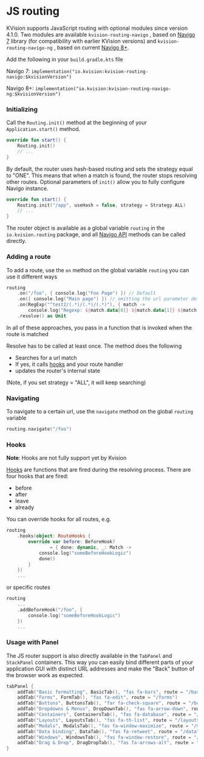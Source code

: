 # JS routing

KVision supports JavaScript routing with optional modules since version 4.1.0. Two modules are available `kvision-routing-navigo` , based on [Navigo 7](https://github.com/krasimir/navigo/blob/master/README_v7.md) library \(for compatibility with earlier KVision versions\) and `kvision-routing-navigo-ng` , based on current [Navigo 8+](https://github.com/krasimir/navigo).

Add the following in your `build.gradle.kts` file

Navigo 7: `implementation("io.kvision:kvision-routing-navigo:$kvisionVersion")`

Navigo 8+:  `implementation("io.kvision:kvision-routing-navigo-ng:$kvisionVersion")`

### Initializing

Call the `Routing.init()` method at the beginning of your `Application.start()` method.

```kotlin
override fun start() {
    Routing.init()
    // ...
}
```

By default, the router uses hash-based routing and sets the strategy equal to "ONE". This means that when a match is found, the router stops resolving other routes. Optional parameters of `init()` allow you to fully configure Navigo instance.

```kotlin
override fun start() {
    Routing.init("/app", useHash = false, strategy = Strategy.ALL)
    // ...
}
```

The router object is available as a global variable `routing` in the `io.kvision.routing` package, and all [Navigo API](https://github.com/krasimir/navigo/blob/master/DOCUMENTATION.md) methods can be called directly.

### Adding a route

To add a route, use the `on` method on the global variable `routing` you can use it different ways

```kotlin
routing
    .on("/foo", { console.log("Foo Page") }) // Default
    .on({ console.log("Main page") }) // omitting the url parameter defaults to the root url
    .on(RegExp("^test2/(.*)/(.*)/(.*)"), { match ->
        console.log("Regexp: ${match.data[0]} ${match.data[1]} ${match.data[2]}") }) //match with regex
    .resolve() as Unit
```

In all of these approaches, you pass in a function that is invoked when the route is matched

Resolve has to be called at least once. The method does the following
* Searches for a url match
* If yes, it calls [hooks](https://github.com/krasimir/navigo/blob/master/DOCUMENTATION.md#hooks) and your route handler
* updates the router's internal state

(Note, if you set strategy = "ALL", it will keep searching)

### Navigating

To navigate to a certain url, use the `navigate` method on the global `routing` variable

```kotlin
routing.navigate("/foo")
```

### Hooks

**Note**: Hooks are not fully support yet by Kvision

[Hooks](https://github.com/krasimir/navigo/blob/master/DOCUMENTATION.md#hooks) are functions that are fired during the resolving process. There are four hooks that are fired:

* before
* after
* leave
* already

You can override hooks for all routes, e.g.

```kotlin
routing
    .hooks(object: RouteHooks {
        override var before: BeforeHook?
                = { done: dynamic, _: Match ->
            console.log("someBeforeHookLogic")
            done() 
        }
    })
    ...
```

or specific routes


```kotlin
routing
    ...
    .addBeforeHook("/foo", {
        console.log("someBeforeHookLogic")
    })
    ...
```


### Usage with Panel


The JS router support is also directly available in the `TabPanel` and `StackPanel` containers. This way you can easily bind different parts of your application GUI with distinct URL addresses and make the "Back" button of the browser work as expected.

```kotlin
tabPanel {
    addTab("Basic formatting", BasicTab(), "fas fa-bars", route = "/basic")
    addTab("Forms", FormTab(), "fas fa-edit", route = "/forms")
    addTab("Buttons", ButtonsTab(), "far fa-check-square", route = "/buttons")
    addTab("Dropdowns & Menus", DropDownTab(), "fas fa-arrow-down", route = "/dropdowns")
    addTab("Containers", ContainersTab(), "fas fa-database", route = "/containers")
    addTab("Layouts", LayoutsTab(), "fas fa-th-list", route = "/layouts")
    addTab("Modals", ModalsTab(), "fas fa-window-maximize", route = "/modals")
    addTab("Data binding", DataTab(), "fas fa-retweet", route = "/data")
    addTab("Windows", WindowsTab(), "fas fa-window-restore", route = "/windows")
    addTab("Drag & Drop", DragDropTab(), "fas fa-arrows-alt", route = "/dragdrop")
}
```

